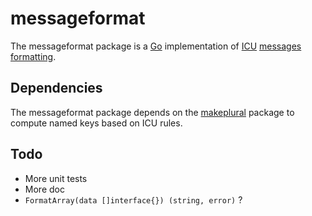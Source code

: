 # messageformat

The messageformat package is a [Go](http://golang.org/) implementation of [ICU](http://site.icu-project.org/) [messages formatting](http://userguide.icu-project.org/formatparse/messages).

## Dependencies

The messageformat package depends on the [makeplural](http://github.com/empirefox/makeplural) package to compute named keys based on ICU rules.

## Todo

* More unit tests
* More doc
* `FormatArray(data []interface{}) (string, error)` ?
